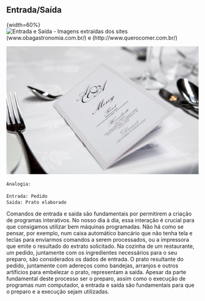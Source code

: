 ## Entrada/Saída 

{width=60%}
![Entrada e Saída - Imagens extraídas dos sites (www.obagastronomia.com.br/) e (http://www.querocomer.com.br/)](images/originals/entrada2.jpg) 

![](/assets/pexels-photo-313700s.jpeg)


~~~~~~~~
Analogia:

Entrada: Pedido
Saída: Prato elaborado
~~~~~~~~

Comandos de entrada e saída são fundamentais por permitirem a criação de programas interativos. No nosso dia à dia, essa interação é crucial para que consigamos utilizar bem máquinas programadas. Não há como se pensar, por exemplo, num caixa automático bancário que não tenha tela e teclas para enviarmos comandos a serem processados, ou a impressora que emite o resultado do extrato solicitado. Na cozinha de um restaurante, um pedido, juntamente com os ingredientes necessários para o seu preparo, são considerados os dados de entrada. O prato resultante do pedido, juntamente com adereços como bandejas, arranjos e outros artifícios para embelezar o prato, representam a saída. Apesar da parte fundamental deste processo ser o preparo, assim como o execução de programas num computador, a entrada e saída são fundamentais para que o preparo e a execução sejam utilizadas.
